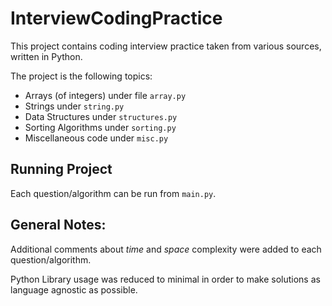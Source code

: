 # InterviewCodingPractice

This project contains coding interview practice taken from various sources,
written in Python.

The project is the following topics:

- Arrays (of integers) under file `array.py`
- Strings under `string.py`
- Data Structures under `structures.py`
- Sorting Algorithms under `sorting.py`
- Miscellaneous code under `misc.py`

## Running Project

Each question/algorithm can be run from `main.py`.

## General Notes:

Additional comments about _time_ and _space_ complexity were added to
each question/algorithm.

Python Library usage was reduced to minimal in order to make solutions as
language agnostic as possible.
